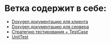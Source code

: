 
# Ветка содержит в себе:
*  [Doxygen документацию для клиента](./doxygen_client)
*  [Doxygen документацию для сервера](./doxygen_server)
*  [Стратегию тестирования + TestCase](./testcase)
*  [UnitTest](./UnitTest)

